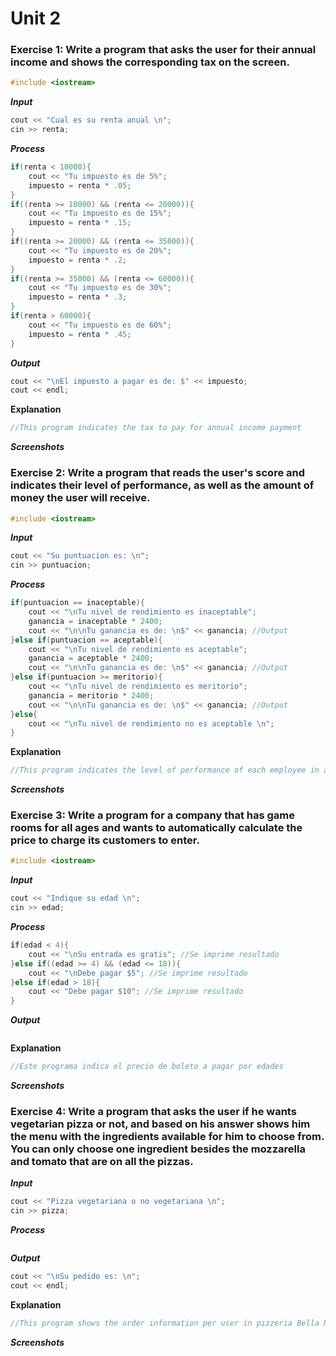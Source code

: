 # **Unit 2**

### **Exercise 1: Write a program that asks the user for their annual income and shows the corresponding tax on the screen.**

```c++
#include <iostream>
```

***Input*** 
```c++
cout << "Cual es su renta anual \n";
cin >> renta;
```

***Process*** 
```c++
if(renta < 10000){
    cout << "Tu impuesto es de 5%";
    impuesto = renta * .05;
}
if((renta >= 10000) && (renta <= 20000)){
    cout << "Tu impuesto es de 15%";
    impuesto = renta * .15;
}
if((renta >= 20000) && (renta <= 35000)){
    cout << "Tu impuesto es de 20%";
    impuesto = renta * .2;
}
if((renta >= 35000) && (renta <= 60000)){
    cout << "Tu impuesto es de 30%";
    impuesto = renta * .3;
}
if(renta > 60000){
    cout << "Tu impuesto es de 60%";
    impuesto = renta * .45;
}
```

***Output***
```c++
cout << "\nEl impuesto a pagar es de: $" << impuesto;
cout << endl; 
```

**Explanation** 
```c++
//This program indicates the tax to pay for annual income payment
```

***Screenshots***

### **Exercise 2: Write a program that reads the user's score and indicates their level of performance, as well as the amount of money the user will receive.**

```c++
#include <iostream>
```

***Input***
```c++
cout << "Su puntuacion es: \n";
cin >> puntuacion;
```

***Process*** 
```c++
if(puntuacion == inaceptable){
    cout << "\nTu nivel de rendimiento es inaceptable";
    ganancia = inaceptable * 2400;
    cout << "\n\nTu ganancia es de: \n$" << ganancia; //Output
}else if(puntuacion == aceptable){
    cout << "\nTu nivel de rendimiento es aceptable"; 
    ganancia = aceptable * 2400;
    cout << "\n\nTu ganancia es de: \n$" << ganancia; //Output
}else if(puntuacion >= meritorio){
    cout << "\nTu nivel de rendimiento es meritorio";
    ganancia = meritorio * 2400;
    cout << "\n\nTu ganancia es de: \n$" << ganancia; //Output
}else{
    cout << "\nTu nivel de rendimiento no es aceptable \n";
}
```

**Explanation** 
```c++
//This program indicates the level of performance of each employee in a company, and the amount of money they will receive
```

***Screenshots*** 

### **Exercise 3: Write a program for a company that has game rooms for all ages and wants to automatically calculate the price to charge its customers to enter.**

```c++
#include <iostream>
``` 

***Input*** 
```c++
cout << "Indique su edad \n";
cin >> edad;
``` 

***Process*** 
```c++
if(edad < 4){
    cout << "\nSu entrada es gratis"; //Se imprime resultado
}else if((edad >= 4) && (edad <= 18)){
    cout << "\nDebe pagar $5"; //Se imprime resultado
}else if(edad > 18){
    cout << "Debe pagar $10"; //Se imprime resultado
}
```

***Output*** 
```c++

```
**Explanation** 
```c++
//Este programa indica el precio de boleto a pagar por edades 
```

***Screenshots*** 

### **Exercise 4: Write a program that asks the user if he wants vegetarian pizza or not, and based on his answer shows him the menu with the ingredients available for him to choose from. You can only choose one ingredient besides the mozzarella and tomato that are on all the pizzas.**

***Input***
```c++
cout << "Pizza vegetariana o no vegetariana \n";
cin >> pizza;
```

***Process***
```c++

```

***Output*** 
```c++
cout << "\nSu pedido es: \n"; 
cout << endl;
```
**Explanation** 
```c++ 
//This program shows the order information per user in pizzeria Bella Napoli
```

***Screenshots***